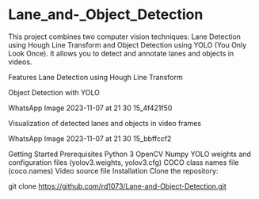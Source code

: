 # Lane_and-_Object_Detection
This project combines two computer vision techniques: Lane Detection using Hough Line Transform and Object Detection using YOLO (You Only Look Once). It allows you to detect and annotate lanes and objects in videos.

Features
Lane Detection using Hough Line Transform

Object Detection with YOLO

WhatsApp Image 2023-11-07 at 21 30 15_4f421f50

Visualization of detected lanes and objects in video frames

WhatsApp Image 2023-11-07 at 21 30 15_bbffccf2

Getting Started
Prerequisites
Python 3
OpenCV
Numpy
YOLO weights and configuration files (yolov3.weights, yolov3.cfg)
COCO class names file (coco.names)
Video source file
Installation
Clone the repository:

git clone https://github.com/rd1073/Lane-and-Object-Detection.git
